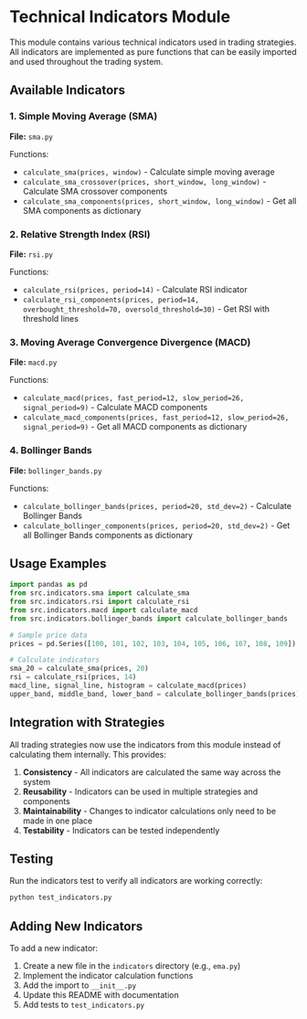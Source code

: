 # Technical Indicators Module

This module contains various technical indicators used in trading strategies. All indicators are implemented as pure functions that can be easily imported and used throughout the trading system.

## Available Indicators

### 1. Simple Moving Average (SMA)
**File:** `sma.py`

Functions:
- `calculate_sma(prices, window)` - Calculate simple moving average
- `calculate_sma_crossover(prices, short_window, long_window)` - Calculate SMA crossover components
- `calculate_sma_components(prices, short_window, long_window)` - Get all SMA components as dictionary

### 2. Relative Strength Index (RSI)
**File:** `rsi.py`

Functions:
- `calculate_rsi(prices, period=14)` - Calculate RSI indicator
- `calculate_rsi_components(prices, period=14, overbought_threshold=70, oversold_threshold=30)` - Get RSI with threshold lines

### 3. Moving Average Convergence Divergence (MACD)
**File:** `macd.py`

Functions:
- `calculate_macd(prices, fast_period=12, slow_period=26, signal_period=9)` - Calculate MACD components
- `calculate_macd_components(prices, fast_period=12, slow_period=26, signal_period=9)` - Get all MACD components as dictionary

### 4. Bollinger Bands
**File:** `bollinger_bands.py`

Functions:
- `calculate_bollinger_bands(prices, period=20, std_dev=2)` - Calculate Bollinger Bands
- `calculate_bollinger_components(prices, period=20, std_dev=2)` - Get all Bollinger Bands components as dictionary

## Usage Examples

```python
import pandas as pd
from src.indicators.sma import calculate_sma
from src.indicators.rsi import calculate_rsi
from src.indicators.macd import calculate_macd
from src.indicators.bollinger_bands import calculate_bollinger_bands

# Sample price data
prices = pd.Series([100, 101, 102, 103, 104, 105, 106, 107, 108, 109])

# Calculate indicators
sma_20 = calculate_sma(prices, 20)
rsi = calculate_rsi(prices, 14)
macd_line, signal_line, histogram = calculate_macd(prices)
upper_band, middle_band, lower_band = calculate_bollinger_bands(prices)
```

## Integration with Strategies

All trading strategies now use the indicators from this module instead of calculating them internally. This provides:

1. **Consistency** - All indicators are calculated the same way across the system
2. **Reusability** - Indicators can be used in multiple strategies and components
3. **Maintainability** - Changes to indicator calculations only need to be made in one place
4. **Testability** - Indicators can be tested independently

## Testing

Run the indicators test to verify all indicators are working correctly:

```bash
python test_indicators.py
```

## Adding New Indicators

To add a new indicator:

1. Create a new file in the `indicators` directory (e.g., `ema.py`)
2. Implement the indicator calculation functions
3. Add the import to `__init__.py`
4. Update this README with documentation
5. Add tests to `test_indicators.py` 